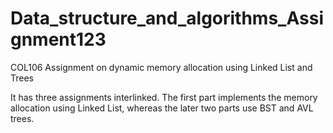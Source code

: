 # Data_structure_and_algorithms_Assignment123
COL106 Assignment on dynamic memory allocation using Linked List and Trees

It has three assignments interlinked. The first part implements the memory allocation using Linked List, whereas the later two parts use BST and AVL trees.
